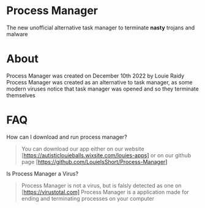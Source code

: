 # Process Manager
The new unofficial alternative task manager to terminate  **nasty** trojans and malware
# About
Process Manager was created on December 10th 2022 by Louie Raidy
Process Manager was created as an alternative to task manager, as some modern viruses notice that task manager was opened and so they terminate themselves
# FAQ
How can I download and run process manager?
>You can download our app either on our website [https://autisticlouieballs.wixsite.com/louies-apps] or on our github page [https://github.com/LouieIsShort/Process-Manager]

Is Process Manager a Virus?
>Process Manager is not a virus, but is falsly detected as one on [https://virustotal.com] 
>Process Manager is a application made for ending and terminating processes on your computer
